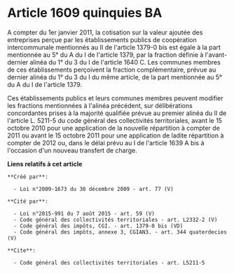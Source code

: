 # Article 1609 quinquies BA

A compter du 1er janvier 2011, la cotisation sur la valeur ajoutée des entreprises perçue par les établissements publics de
coopération intercommunale mentionnés au II de l'article 1379-0 bis est égale à la part mentionnée au 5° du A du I de
l'article 1379, par la fraction définie à l'avant-dernier alinéa du 1° du 3 du I de l'article 1640 C. Les communes membres de
ces établissements perçoivent la fraction complémentaire, prévue au dernier alinéa du 1° du 3 du I du même article, de la
part mentionnée au 5° du A du I de l'article 1379. 

Ces établissements publics et leurs communes membres peuvent modifier les fractions mentionnées à l'alinéa précédent, sur
délibérations concordantes prises à la majorité qualifiée prévue au premier alinéa du II de l'article L. 5211-5 du code
général des collectivités territoriales, avant le 15 octobre 2010 pour une application de la nouvelle répartition à compter
de 2011 ou avant le 15 octobre 2011 pour une application de ladite répartition à compter de 2012 ou, dans le délai prévu au I
de l'article 1639 A bis à l'occasion d'un nouveau transfert de charge.

**Liens relatifs à cet article**

	**Créé par**:

	  - Loi n°2009-1673 du 30 décembre 2009 - art. 77 (V)

	**Cité par**:

	  - Loi n°2015-991 du 7 août 2015 - art. 59 (V)
	  - Code général des collectivités territoriales - art. L2332-2 (V)
	  - Code général des impôts, CGI. - art. 1379-0 bis (VD)
	  - Code général des impôts, annexe 3, CGIAN3. - art. 344 quaterdecies (V)

	**Cite**:

	  - Code général des collectivités territoriales - art. L5211-5
